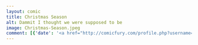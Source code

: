 ```yaml
---
layout: comic
title: Christmas Season
alt: Dammit I thought we were supposed to be
image: Christmas-Season.jpeg
comment: [{'date': '<a href="http://comicfury.com/profile.php?username=tecco_dsilva" title="tecco_dsilva">tecco_dsilva</a>', 'username': 'tecco_dsilva', 'comment': 'Ok folks, here&#039;s the deal: I haven&#039;t felt like drawing comics lately, so I&#039;m going to fill in with Poorly Drawn HI-Larious Office HI-Jinx for a while until I come up with some motivation.'}]
---
```

